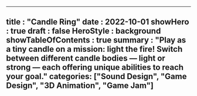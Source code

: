 ---

title : "Candle Ring"
date : 2022-10-01
showHero : true
draft : false
HeroStyle : background
showTableOfContents : true
summary : "Play as a tiny candle on a mission: light the fire! Switch between different candle bodies — light or strong — each offering unique abilities to reach your goal."
categories: ["Sound Design", "Game Design", "3D Animation", "Game Jam"]
---